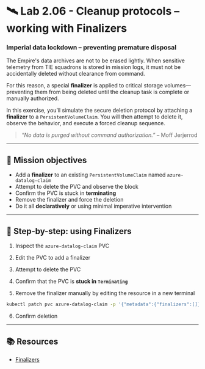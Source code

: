 # 🛰️ Lab 2.06 - Cleanup protocols – working with Finalizers

### **Imperial data lockdown – preventing premature disposal**

The Empire's data archives are not to be erased lightly. When sensitive telemetry from TIE squadrons is stored in mission logs, it must not be accidentally deleted without clearance from command.

For this reason, a special **finalizer** is applied to critical storage volumes—preventing them from being deleted until the cleanup task is complete or manually authorized.

In this exercise, you’ll simulate the secure deletion protocol by attaching a **finalizer** to a `PersistentVolumeClaim`. You will then attempt to delete it, observe the behavior, and execute a forced cleanup sequence.

> _“No data is purged without command authorization.”_ – Moff Jerjerrod

---

## 🎯 Mission objectives

- Add a **finalizer** to an existing `PersistentVolumeClaim` named `azure-datalog-claim`
- Attempt to delete the PVC and observe the block
- Confirm the PVC is stuck in **terminating**
- Remove the finalizer and force the deletion
- Do it all **declaratively** or using minimal imperative intervention

---

## 🧭 Step-by-step: using Finalizers

1. Inspect the `azure-datalog-claim` PVC

2. Edit the PVC to add a finalizer

3. Attempt to delete the PVC

4. Confirm that the PVC is **stuck in `Terminating`**

5. Remove the finalizer manually by editing the resource in a new terminal

```bash
kubectl patch pvc azure-datalog-claim -p '{"metadata":{"finalizers":[]}}' --type=merge
```

6. Confirm deletion

---

## 📚 Resources

- [Finalizers](https://kubernetes.io/docs/concepts/overview/working-with-objects/finalizers/)
